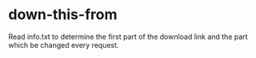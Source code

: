 # down-this-from

Read info.txt to determine the first part of the download link and the part which be changed every request.